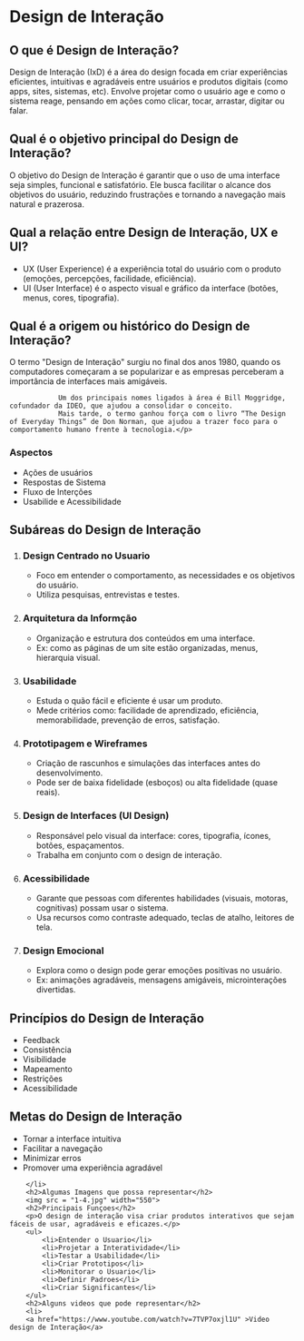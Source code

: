 <!DOCTYPE html>
<html lang="en">
<head>
    <meta charset="UTF-8">
    <meta name="viewport" content="width=device-width, initial-scale=1.0">
    <title>Design de Interação</title>
    <h1>Design de Interação</h1>
    <h2>O que é Design de Interação?</h2>
    <p>Design de Interação (IxD) é a área do design focada em criar experiências eficientes, intuitivas e agradáveis entre usuários e produtos digitais (como apps, sites, sistemas, etc).
        Envolve projetar como o usuário age e como o sistema reage, pensando em ações como clicar, tocar, arrastar, digitar ou falar.</p>
        <h2>Qual é o objetivo principal do Design de Interação?</h2>
        <p>O objetivo do Design de Interação é garantir que o uso de uma interface seja simples, funcional e satisfatório.
            Ele busca facilitar o alcance dos objetivos do usuário, reduzindo frustrações e tornando a navegação mais natural e prazerosa.</p>
            <h2>Qual a relação entre Design de Interação, UX e UI?</h2>
            <ul>
                <li>UX (User Experience) é a experiência total do usuário com o produto (emoções, percepções, facilidade, eficiência).</li>
                <li>UI (User Interface) é o aspecto visual e gráfico da interface (botões, menus, cores, tipografia).</li>
            </ul>
            <h2>Qual é a origem ou histórico do Design de Interação?</h2>
            <p>O termo "Design de Interação" surgiu no final dos anos 1980, quando os computadores começaram a se popularizar e as empresas perceberam a importância de interfaces mais amigáveis.

                Um dos principais nomes ligados à área é Bill Moggridge, cofundador da IDEO, que ajudou a consolidar o conceito.
                Mais tarde, o termo ganhou força com o livro “The Design of Everyday Things” de Don Norman, que ajudou a trazer foco para o comportamento humano frente à tecnologia.</p>

<h3>Aspectos</h3>
<ul>
    <li>Ações de usuários</li>
    <li>Respostas de Sistema</li>
    <li>Fluxo de Interções</li>
    <li>Usabilide e Acessibilidade</li>
</ul>
<h2>Subáreas do Design de Interação</h2>
<ol>
    
<li><h3>Design Centrado no Usuario</h3></li>
    <ul>
<li>Foco em entender o comportamento, as necessidades e os objetivos do usuário.</li>
<li>Utiliza pesquisas, entrevistas e testes.</li>
    </ul>
    <li><h3>Arquitetura da Informção</h3></li>
    <ul>
        <li>Organização e estrutura dos conteúdos em uma interface.</li>
        <li>Ex: como as páginas de um site estão organizadas, menus, hierarquia visual.</li>
    </ul>
    <li><h3>Usabilidade</h3></li>
    <ul>
        <li>Estuda o quão fácil e eficiente é usar um produto.</li>
        <li>Mede critérios como: facilidade de aprendizado, eficiência, memorabilidade, prevenção de erros, satisfação.</li>
    </ul>
    <li><h3> Prototipagem e Wireframes</h3></li>
    <ul>
        <li>Criação de rascunhos e simulações das interfaces antes do desenvolvimento.</li>
        <li>Pode ser de baixa fidelidade (esboços) ou alta fidelidade (quase reais).</li>
    </ul>
<li><h3>Design de Interfaces (UI Design)</h3></li>
<ul>
    <li>Responsável pelo visual da interface: cores, tipografia, ícones, botões, espaçamentos.</li>
    <li>Trabalha em conjunto com o design de interação.</li>
</ul>
<li><h3>Acessibilidade</h3></li>
<ul>
    <li>Garante que pessoas com diferentes habilidades (visuais, motoras, cognitivas) possam usar o sistema.</li>
    <li>Usa recursos como contraste adequado, teclas de atalho, leitores de tela.</li>
</ul>        
<li><h3>Design Emocional</h3></li>
<ul>
    <li>Explora como o design pode gerar emoções positivas no usuário.</li>
    <li>Ex: animações agradáveis, mensagens amigáveis, microinterações divertidas.</li>
</ul>
</ol>
<h2>Princípios do Design de Interação</h2>
<ul>
    <li>Feedback</li>
    <li>Consistência</li>
    <li>Visibilidade</li>
    <li>Mapeamento</li>
    <li>Restrições</li>
    <li>Acessibilidade</li>
</ul>
<h2>Metas do Design de Interação</h2>
<ul>
    <li>Tornar a interface intuitiva</li>
    <li>Facilitar a navegação</li>
    <li>Minimizar erros</li>
    <li>Promover uma experiência agradável</li>
</ul>


        </li>
        <h2>Algumas Imagens que possa representar</h2>
        <img src = "1-4.jpg" width="550">
        <h2>Principais Funçoes</h2>
        <p>O design de interação visa criar produtos interativos que sejam fáceis de usar, agradáveis e eficazes.</p>
        <ul>
            <li>Entender o Usuario</li>
            <li>Projetar a Interatividade</li>
            <li>Testar a Usabilidade</li>
            <li>Criar Prototipos</li>
            <li>Monitorar o Usuario</li>
            <li>Definir Padroes</li>
            <li>Criar Significantes</li>
        </ul>
        <h2>Alguns videos que pode representar</h2>
        <li>
        <a href="https://www.youtube.com/watch?v=7TVP7oxjl1U" >Video design de Interação</a>
